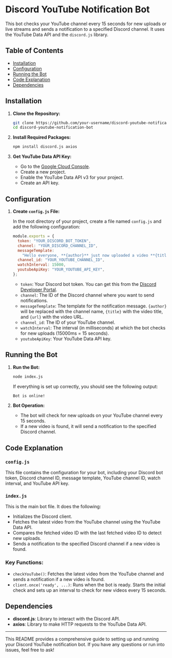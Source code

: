 # Discord YouTube Notification Bot

This bot checks your YouTube channel every 15 seconds for new uploads or live streams and sends a notification to a specified Discord channel. It uses the YouTube Data API and the `discord.js` library.

## Table of Contents

- [Installation](#installation)
- [Configuration](#configuration)
- [Running the Bot](#running-the-bot)
- [Code Explanation](#code-explanation)
- [Dependencies](#dependencies)

## Installation

1. **Clone the Repository:**

   ```bash
   git clone https://github.com/your-username/discord-youtube-notification-bot.git
   cd discord-youtube-notification-bot
   ```

2. **Install Required Packages:**

   ```bash
   npm install discord.js axios
   ```

3. **Get YouTube Data API Key:**

   - Go to the [Google Cloud Console](https://console.cloud.google.com/).
   - Create a new project.
   - Enable the YouTube Data API v3 for your project.
   - Create an API key.

## Configuration

1. **Create `config.js` File:**

   In the root directory of your project, create a file named `config.js` and add the following configuration:

   ```javascript
   module.exports = {
     token: "YOUR_DISCORD_BOT_TOKEN",
     channel: "YOUR_DISCORD_CHANNEL_ID",
     messageTemplate:
       "Hello everyone, **{author}** just now uploaded a video **{title}**!\n{url}",
     channel_id: "YOUR_YOUTUBE_CHANNEL_ID",
     watchInterval: 15000,
     youtubeApiKey: "YOUR_YOUTUBE_API_KEY",
   };
   ```

   - `token`: Your Discord bot token. You can get this from the [Discord Developer Portal](https://discord.com/developers/applications).
   - `channel`: The ID of the Discord channel where you want to send notifications.
   - `messageTemplate`: The template for the notification message. `{author}` will be replaced with the channel name, `{title}` with the video title, and `{url}` with the video URL.
   - `channel_id`: The ID of your YouTube channel.
   - `watchInterval`: The interval (in milliseconds) at which the bot checks for new uploads (15000ms = 15 seconds).
   - `youtubeApiKey`: Your YouTube Data API key.

## Running the Bot

1. **Run the Bot:**

   ```bash
   node index.js
   ```

   If everything is set up correctly, you should see the following output:

   ```bash
   Bot is online!
   ```

2. **Bot Operation:**

   - The bot will check for new uploads on your YouTube channel every 15 seconds.
   - If a new video is found, it will send a notification to the specified Discord channel.

## Code Explanation

### `config.js`

This file contains the configuration for your bot, including your Discord bot token, Discord channel ID, message template, YouTube channel ID, watch interval, and YouTube API key.

### `index.js`

This is the main bot file. It does the following:

- Initializes the Discord client.
- Fetches the latest video from the YouTube channel using the YouTube Data API.
- Compares the fetched video ID with the last fetched video ID to detect new uploads.
- Sends a notification to the specified Discord channel if a new video is found.

### Key Functions:

- `checkYouTube()`: Fetches the latest video from the YouTube channel and sends a notification if a new video is found.
- `client.once('ready', ...)`: Runs when the bot is ready. Starts the initial check and sets up an interval to check for new videos every 15 seconds.

## Dependencies

- **discord.js**: Library to interact with the Discord API.
- **axios**: Library to make HTTP requests to the YouTube Data API.

---

This README provides a comprehensive guide to setting up and running your Discord YouTube notification bot. If you have any questions or run into issues, feel free to ask!
